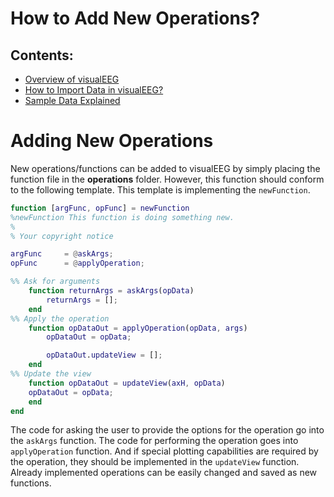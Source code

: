 # How to Add New Operations?

## Contents:

<ul>
    <li>
        <a href="https://github.com/GallVp/visualEEG/tree/master/docs/README.md">Overview of visualEEG</a>
    </li>
    <li>
        <a href="https://github.com/GallVp/visualEEG/tree/master/docs/importData.md">How to Import Data in visualEEG?</a>
    </li>
    <li>
        <a href="https://github.com/GallVp/visualEEG/tree/master/docs/sampleData.md">Sample Data Explained</a>
    </li>
</ul>

# Adding New Operations

New operations/functions can be added to visualEEG by simply placing the function file in the **operations** folder. However, this function should conform to the following template. This template is implementing the `newFunction`.

```MATLAB
function [argFunc, opFunc] = newFunction
%newFunction This function is doing something new.
%
% Your copyright notice

argFunc     = @askArgs;
opFunc      = @applyOperation;

%% Ask for arguments
    function returnArgs = askArgs(opData)
        returnArgs = [];
    end
%% Apply the operation
    function opDataOut = applyOperation(opData, args)
        opDataOut = opData;

        opDataOut.updateView = [];
    end
%% Update the view
    function opDataOut = updateView(axH, opData)
	opDataOut = opData;
    end
end
```

The code for asking the user to provide the options for the operation go into the `askArgs` function. The code for performing the operation goes into `applyOperation` function. And if special plotting capabilities are required by the operation, they should be implemented in the `updateView` function. Already implemented operations can be easily changed and saved as new functions.
